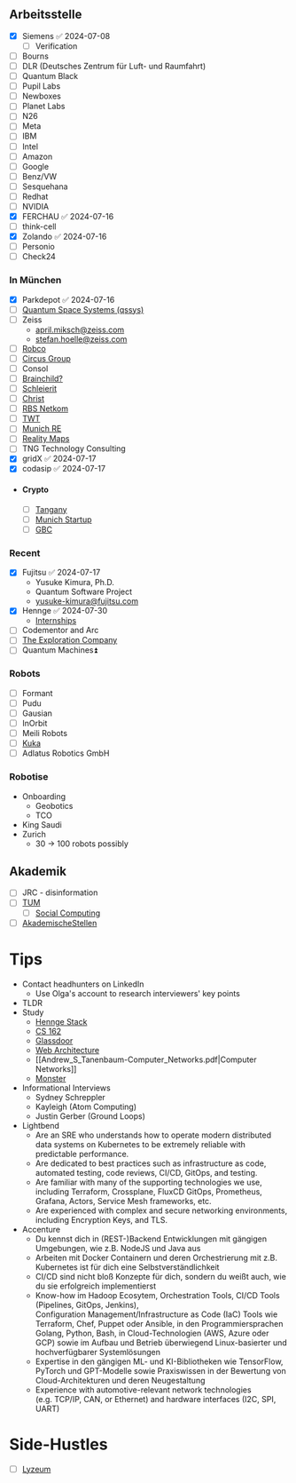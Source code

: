 ## Arbeitsstelle
- [x] Siemens ✅ 2024-07-08
	- [ ] Verification
- [ ] Bourns
- [ ] DLR (Deutsches Zentrum für Luft- und Raumfahrt)
- [ ] Quantum Black
- [ ] Pupil Labs
- [ ] Newboxes
- [ ] Planet Labs
- [ ] N26
- [ ] Meta
- [ ] IBM
- [ ] Intel
- [ ] Amazon
- [ ] Google
- [ ] Benz/VW
- [ ] Sesquehana
- [ ] Redhat
- [ ] NVIDIA
- [x] FERCHAU ✅ 2024-07-16
- [ ] think-cell
- [x] Zolando ✅ 2024-07-16
- [ ] Personio
- [ ] Check24

### In München
- [x] Parkdepot ✅ 2024-07-16
- [ ] [Quantum Space Systems (qssys)](https://qssys.de)
- [ ] Zeiss
	- april.miksch@zeiss.com
	- stefan.hoelle@zeiss.com
- [ ] [Robco](https://robco.de)
- [ ] [Circus Group](https://www.circus-group.com)
- [ ] Consol
- [ ] [Brainchild?](https://brainchild.jobs.personio.de)
- [ ] [Schleierit](https://schleierit.perspectivefunnel.com/bewerbung)
- [ ] [Christ](https://karriere.christ-es.com)
- [ ] [RBS Netkom](https://www.rbs-netkom.de/fachinformatiker-systemintegration.html)
- [ ] [TWT](https://www.twt.de/en/karriere)
- [ ] [Munich RE](https://www.munichre.com/de/karriere.html)
- [ ] [Reality Maps](https://www.realitymaps.de/unternehmen-stellenangebote/)
- [ ] TNG Technology Consulting
- [x] gridX ✅ 2024-07-17
- [x] codasip ✅ 2024-07-17

- #### Crypto
	- [ ] [Tangany](https://tangany.com/jobs)
	- [ ] [Munich Startup](https://www.munich-startup.de/startups/?tags=big-data)
	- [ ] [GBC](https://www.gbc.one/blockchain/)
### Recent
- [x] Fujitsu ✅ 2024-07-17
	- Yusuke Kimura, Ph.D.
	- Quantum Software Project
	- yusuke-kimura@fujitsu.com
- [x] Hennge ✅ 2024-07-30
	- [Internships](https://hennge.com/global/gip.html)
- [ ] Codementor and Arc
- [ ] [The Exploration Company](https://www.exploration.space)
- [ ] Quantum Machines⏫ 
### Robots
- [ ] Formant
- [ ] Pudu
- [ ] Gausian
- [ ] InOrbit
- [ ] Meili Robots
- [ ] [Kuka](https://www.kuka.com)
- [ ] Adlatus Robotics GmbH

### Robotise
- Onboarding
	- Geobotics
	- TCO
- King Saudi
- Zurich
	- 30 -> 100 robots possibly

## Akademik
- [ ] JRC - disinformation
- [ ] [TUM](https://cs.cit.tum.de/cs/forschung/geb)
	- [ ] [Social Computing](https://soc.cit.tum-de/persons/)
- [ ] [AkademischeStellen](https://akademischestellen.com)

# Tips
- Contact headhunters on LinkedIn
	- Use Olga's account to research interviewers' key points
- TLDR
- Study
	- [Hennge Stack](https://stackshare.io/hennge/hennge-kk)
	- [CS 162](https://inst.eecs.berkeley.edu/~cs162/fa19/static/lectures/)
	- [Glassdoor](https://www.glassdoor.de/Geh%C3%A4lter/software-engineer-gehalt-SRCH_KO0,17_IP7.htm)
	- [Web Architecture](https://github.com/donnemartin/system-design-primer?tab=readme-ov-file)
	- [[Andrew_S_Tanenbaum-Computer_Networks.pdf|Computer Networks]]
	- [Monster](https://www.monster.de/jobs/suche?q=Informatiker+als+Beauftragter+f%C3%BCr+das+CCC++Krebszentrum+M%C3%BCnchen&where=M%C3%BCnchen&page=1&id=27d442f1-7fcd-4c67-b2ab-e0440bc095b2&mstr_dist=true&utm_id=eu0006&utm_medium=social_sm_campaigns&utm_term=paid&utm_content=prospecting+android&utm_source=facebook&utm_campaign=de-prospecting-pbc-as-offs-v4-android)
- Informational Interviews
	- Sydney Schreppler
	- Kayleigh (Atom Computing)
	- Justin Gerber (Ground Loops)
- Lightbend
	- Are an SRE who understands how to operate modern distributed data systems on Kubernetes to be extremely reliable with predictable performance.
	- Are dedicated to best practices such as infrastructure as code, automated testing, code reviews, CI/CD, GitOps, and testing.
	- Are familiar with many of the supporting technologies we use, including Terraform, Crossplane, FluxCD GitOps, Prometheus, Grafana, Actors, Service Mesh frameworks, etc.
	- Are experienced with complex and secure networking environments, including Encryption Keys, and TLS. 
- Accenture
	- Du kennst dich in (REST-)Backend Entwicklungen mit gängigen Umgebungen, wie z.B. NodeJS und Java aus
	- Arbeiten mit Docker Containern und deren Orchestrierung mit z.B. Kubernetes ist für dich eine Selbstverständlichkeit
	- CI/CD sind nicht bloß Konzepte für dich, sondern du weißt auch, wie du sie erfolgreich implementierst
	- Know-how im Hadoop Ecosytem, Orchestration Tools, CI/CD Tools (Pipelines, GitOps, Jenkins), Configuration Management/Infrastructure as Code (IaC) Tools wie Terraform, Chef, Puppet oder Ansible, in den Programmiersprachen Golang, Python, Bash, in Cloud-Technologien (AWS, Azure oder GCP) sowie im Aufbau und Betrieb überwiegend Linux-basierter und hochverfügbarer Systemlösungen
	- Expertise in den gängigen ML- und KI-Bibliotheken wie TensorFlow, PyTorch und GPT-Modelle sowie Praxiswissen in der Bewertung von Cloud-Architekturen und deren Neugestaltung
	- Experience with automotive-relevant network technologies (e.g. TCP/IP, CAN, or Ethernet) and hardware interfaces (I2C, SPI, UART)

# Side-Hustles
- [ ] [Lyzeum](https://lyzeum-muenchen.de)
